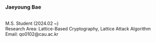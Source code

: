 ### **Jaeyoung Bae**

<br>
M.S. Student (2024.02 ~) <br>
Research Area: Lattice-Based Cryptography, Lattice Attack Algorithm<br>
Email: qo0102@cau.ac.kr